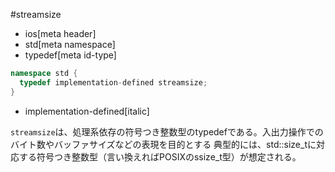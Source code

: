 #streamsize
* ios[meta header]
* std[meta namespace]
* typedef[meta id-type]

```cpp
namespace std {
  typedef implementation-defined streamsize;
}
```
* implementation-defined[italic]

`streamsize`は、処理系依存の符号つき整数型のtypedefである。入出力操作でのバイト数やバッファサイズなどの表現を目的とする
典型的には、std::size_tに対応する符号つき整数型（言い換えればPOSIXのssize_t型）が想定される。
